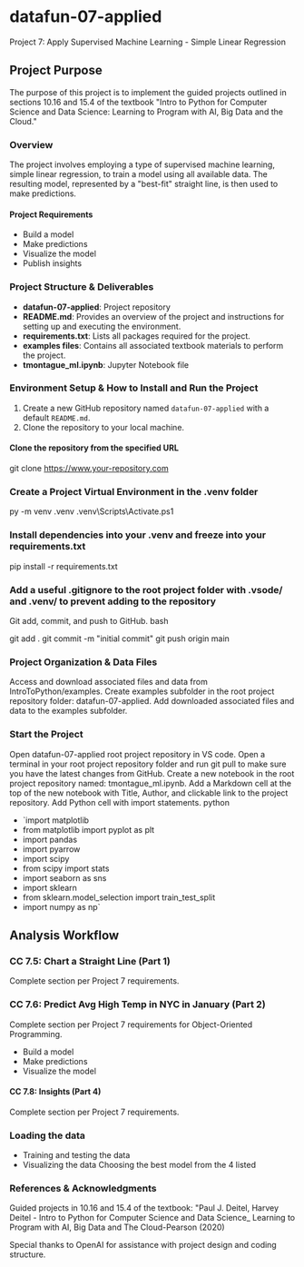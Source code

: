 # datafun-07-applied
Project 7: Apply Supervised Machine Learning - Simple Linear Regression

## Project Purpose

The purpose of this project is to implement the guided projects outlined in sections 10.16 and 15.4 of the textbook "Intro to Python for Computer Science and Data Science: Learning to Program with AI, Big Data and the Cloud."

### Overview

The project involves employing a type of supervised machine learning, simple linear regression, to train a model using all available data. The resulting model, represented by a "best-fit" straight line, is then used to make predictions.

#### Project Requirements

- Build a model
- Make predictions
- Visualize the model
- Publish insights

### Project Structure & Deliverables

- **datafun-07-applied**: Project repository
- **README.md**: Provides an overview of the project and instructions for setting up and executing the environment.
- **requirements.txt**: Lists all packages required for the project.
- **examples files**: Contains all associated textbook materials to perform the project.
- **tmontague_ml.ipynb**: Jupyter Notebook file

### Environment Setup & How to Install and Run the Project

1. Create a new GitHub repository named `datafun-07-applied` with a default `README.md`.
2. Clone the repository to your local machine.

#### Clone the repository from the specified URL
git clone https://www.your-repository.com

### Create a Project Virtual Environment in the .venv folder
py -m venv .venv
.venv\Scripts\Activate.ps1

### Install dependencies into your .venv and freeze into your requirements.txt
pip install -r requirements.txt

### Add a useful .gitignore to the root project folder with .vsode/ and .venv/ to prevent adding to the repository
Git add, commit, and push to GitHub.
bash


git add .
git commit -m "initial commit"
git push origin main

### Project Organization & Data Files
Access and download associated files and data from IntroToPython/examples.
Create examples subfolder in the root project repository folder: datafun-07-applied.
Add downloaded associated files and data to the examples subfolder.
### Start the Project
Open datafun-07-applied root project repository in VS code.
Open a terminal in your root project repository folder and run git pull to make sure you have the latest changes from GitHub.
Create a new notebook in the root project repository named: tmontague_ml.ipynb.
Add a Markdown cell at the top of the new notebook with Title, Author, and clickable link to the project repository.
Add Python cell with import statements.
python


- `import matplotlib
- from matplotlib import pyplot as plt
- import pandas
- import pyarrow
- import scipy
- from scipy import stats
- import seaborn as sns
- import sklearn
- from sklearn.model_selection import train_test_split
- import numpy as np`

## Analysis Workflow
### CC 7.5: Chart a Straight Line (Part 1)
Complete section per Project 7 requirements.

### CC 7.6: Predict Avg High Temp in NYC in January (Part 2)
Complete section per Project 7 requirements for Object-Oriented Programming.

- Build a model
- Make predictions
- Visualize the model
#### CC 7.8: Insights (Part 4)
Complete section per Project 7 requirements.

### Loading the data
- Training and testing the data
- Visualizing the data
Choosing the best model from the 4 listed
### References & Acknowledgments
Guided projects in 10.16 and 15.4 of the textbook: "Paul J. Deitel, Harvey Deitel - Intro to Python for Computer Science and Data Science_ Learning to Program with AI, Big Data and The Cloud-Pearson (2020)

Special thanks to OpenAI for assistance with project design and coding structure.
